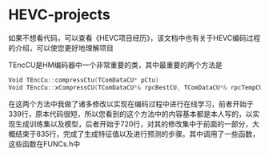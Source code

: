 # HEVC-projects
如果不想看代码，可以查看《HEVC项目经历》，该文档中也有关于HEVC编码过程的介绍，可以使您更好地理解项目

TEncCU是HM编码器中一个非常重要的类，其中最重要的两个方法是
```cpp
Void TEncCu::compressCtu(TComDataCU* pCtu)
Void TEncCu::xCompressCU(TComDataCU*& rpcBestCU, TComDataCU*& rpcTempCU, const UInt uiDepth DEBUG_STRING_FN_DECLARE(sDebug_), PartSize eParentPartSize)
```
在这两个方法中我做了诸多修改以实现在编码过程中进行在线学习，前者开始于339行，原本代码很短，所以您看到的这个方法中的内容基本都是本人写的，以实现生成训练集以及模型，后者开始于720行，对其的修改集中于前面的一部分，大概结束于835行，完成了生成特征值以及进行预测的步骤。其中调用了一些函数，这些函数在FUNCs.h中
